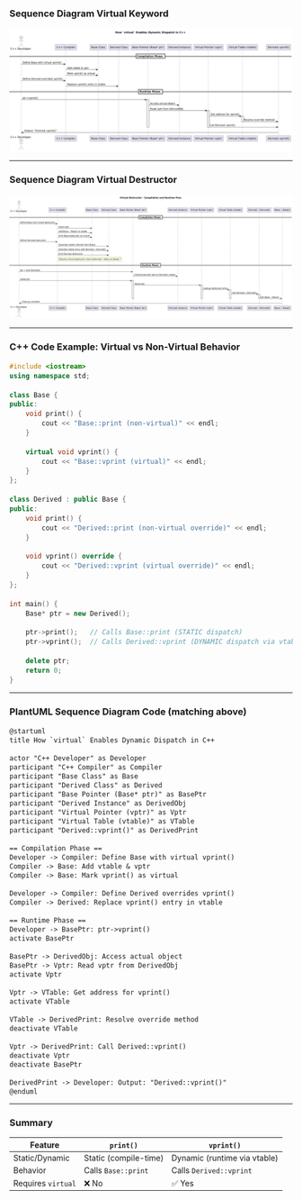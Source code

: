 ### Sequence Diagram Virtual Keyword

![Sequence Diagram](Png/01_Virtual_keyword.png)

---
### Sequence Diagram Virtual Destructor

![Sequence Diagram](Png/01_Virtual_Destructor.png)

---


### C++ Code Example: Virtual vs Non-Virtual Behavior

```cpp
#include <iostream>
using namespace std;

class Base {
public:
    void print() {
        cout << "Base::print (non-virtual)" << endl;
    }

    virtual void vprint() {
        cout << "Base::vprint (virtual)" << endl;
    }
};

class Derived : public Base {
public:
    void print() {
        cout << "Derived::print (non-virtual override)" << endl;
    }

    void vprint() override {
        cout << "Derived::vprint (virtual override)" << endl;
    }
};

int main() {
    Base* ptr = new Derived();

    ptr->print();   // Calls Base::print (STATIC dispatch)
    ptr->vprint();  // Calls Derived::vprint (DYNAMIC dispatch via vtable)

    delete ptr;
    return 0;
}
```

---

### PlantUML Sequence Diagram Code (matching above)

```plantuml
@startuml
title How `virtual` Enables Dynamic Dispatch in C++

actor "C++ Developer" as Developer
participant "C++ Compiler" as Compiler
participant "Base Class" as Base
participant "Derived Class" as Derived
participant "Base Pointer (Base* ptr)" as BasePtr
participant "Derived Instance" as DerivedObj
participant "Virtual Pointer (vptr)" as Vptr
participant "Virtual Table (vtable)" as VTable
participant "Derived::vprint()" as DerivedPrint

== Compilation Phase ==
Developer -> Compiler: Define Base with virtual vprint()
Compiler -> Base: Add vtable & vptr
Compiler -> Base: Mark vprint() as virtual

Developer -> Compiler: Define Derived overrides vprint()
Compiler -> Derived: Replace vprint() entry in vtable

== Runtime Phase ==
Developer -> BasePtr: ptr->vprint()
activate BasePtr

BasePtr -> DerivedObj: Access actual object
BasePtr -> Vptr: Read vptr from DerivedObj
activate Vptr

Vptr -> VTable: Get address for vprint()
activate VTable

VTable -> DerivedPrint: Resolve override method
deactivate VTable

Vptr -> DerivedPrint: Call Derived::vprint()
deactivate Vptr
deactivate BasePtr

DerivedPrint -> Developer: Output: "Derived::vprint()"
@enduml

```

---


### Summary

| Feature         | `print()`                     | `vprint()`                      |
|----------------|-------------------------------|---------------------------------|
| Static/Dynamic | Static (compile-time)         | Dynamic (runtime via vtable)    |
| Behavior       | Calls `Base::print`            | Calls `Derived::vprint`         |
| Requires `virtual` | ❌ No                          | ✅ Yes                           |

